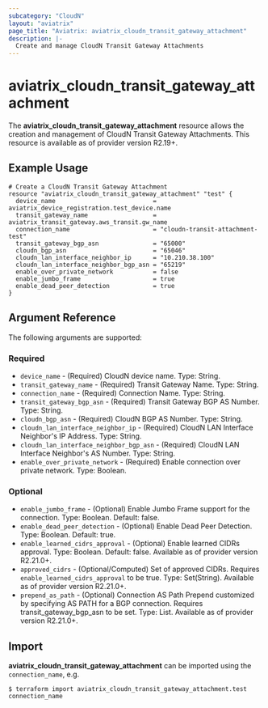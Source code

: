 ```yaml
---
subcategory: "CloudN"
layout: "aviatrix"
page_title: "Aviatrix: aviatrix_cloudn_transit_gateway_attachment"
description: |-
  Create and manage CloudN Transit Gateway Attachments
---
```


# aviatrix_cloudn_transit_gateway_attachment

The **aviatrix_cloudn_transit_gateway_attachment** resource allows the creation and management of CloudN Transit Gateway Attachments. This resource is available as of provider version R2.19+.

## Example Usage

```hcl
# Create a CloudN Transit Gateway Attachment
resource "aviatrix_cloudn_transit_gateway_attachment" "test" {
  device_name                           = aviatrix_device_registration.test_device.name
  transit_gateway_name                  = aviatrix_transit_gateway.aws_transit.gw_name
  connection_name                       = "cloudn-transit-attachment-test" 
  transit_gateway_bgp_asn               = "65000"
  cloudn_bgp_asn                        = "65046"
  cloudn_lan_interface_neighbor_ip      = "10.210.38.100"
  cloudn_lan_interface_neighbor_bgp_asn = "65219"
  enable_over_private_network           = false 
  enable_jumbo_frame                    = true 
  enable_dead_peer_detection            = true 
}
```

## Argument Reference

The following arguments are supported:

### Required
* `device_name` - (Required) CloudN device name. Type: String.
* `transit_gateway_name` - (Required) Transit Gateway Name. Type: String.
* `connection_name` - (Required) Connection Name. Type: String.
* `transit_gateway_bgp_asn` - (Required) Transit Gateway BGP AS Number. Type: String.
* `cloudn_bgp_asn` - (Required) CloudN BGP AS Number. Type: String.
* `cloudn_lan_interface_neighbor_ip` - (Required) CloudN LAN Interface Neighbor's IP Address. Type: String.
* `cloudn_lan_interface_neighbor_bgp_asn` - (Required) CloudN LAN Interface Neighbor's AS Number. Type: String.
* `enable_over_private_network` - (Required) Enable connection over private network. Type: Boolean.

### Optional
* `enable_jumbo_frame` - (Optional) Enable Jumbo Frame support for the connection. Type: Boolean. Default: false.
* `enable_dead_peer_detection` - (Optional) Enable Dead Peer Detection. Type: Boolean. Default: true.
* `enable_learned_cidrs_approval` - (Optional) Enable learned CIDRs approval. Type: Boolean. Default: false. Available as of provider version R2.21.0+.
* `approved_cidrs` - (Optional/Computed) Set of approved CIDRs. Requires `enable_learned_cidrs_approval` to be true. Type: Set(String). Available as of provider version R2.21.0+.
* `prepend_as_path` - (Optional)  Connection AS Path Prepend customized by specifying AS PATH for a BGP connection. Requires transit_gateway_bgp_asn to be set. Type: List. Available as of provider version R2.21.0+.

## Import

**aviatrix_cloudn_transit_gateway_attachment** can be imported using the `connection_name`, e.g.

```
$ terraform import aviatrix_cloudn_transit_gateway_attachment.test connection_name
```
